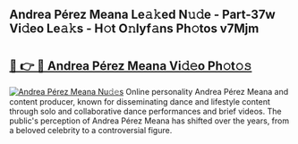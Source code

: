 ## Andrea Pérez Meana Le𝚊𝚔ed N𝚞𝚍e - Part-37w Vi𝚍eo Le𝚊𝚔s - H𝚘t O𝚗lyf𝚊ns Ph𝚘tos v7Mjm

# <h2><a href="http://hf3vsp.feru.top/?c=Andrea+P%c3%a9rez+Meana">🔗 👉 🔴 Andrea Pérez Meana Vi𝚍𝚎o Ph𝚘t𝚘𝚜</a></h2>

[![Andrea Pérez Meana Nu𝚍𝚎s](https://i.imgur.com/0TWrTi3.gif)](http://hf3vsp.feru.top/?c=Andrea+P%c3%a9rez+Meana)
Online personality Andrea Pérez Meana and content producer, known for disseminating dance and lifestyle content through solo and collaborative dance performances and brief videos. The public's perception of Andrea Pérez Meana has shifted over the years, from a beloved celebrity to a controversial figure. 
